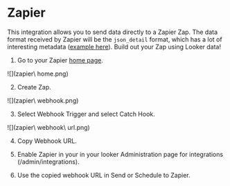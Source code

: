 # Zapier

This integration allows you to send data directly to a Zapier Zap. The data format received by Zapier will be the `json_detail` format, which has a lot of interesting metadata ([example here](https://github.com/looker/integrations/docs/json_detail_example.json)). Build out your Zap using Looker data!

1. Go to your Zapier [home page](https://zapier.com/app/explore).

![](zapier\ home.png)

2. Create Zap.

![](zapier\ webhook.png)

3. Select Webhook Trigger and select Catch Hook.

![](zapier\ webhook\ url.png)

4. Copy Webhook URL.

5. Enable Zapier  in your in your looker Administration page for integrations (/admin/integrations).

6. Use the copied webhook URL in Send or Schedule to Zapier.
